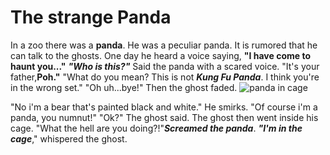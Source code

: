  #        The strange Panda
In a zoo there was a **panda**. He was a peculiar panda. It is rumored that he can talk to the ghosts. 
One day he heard a voice saying, **"I have come to haunt you..."** 
***"Who is this?"*** Said the panda with a scared voice.
"It's your father,**Poh."** 
"What do you mean? This is not ***Kung Fu Panda***. I think you're in the wrong set." 
"Oh uh...bye!" 
Then the ghost faded. 
    ![panda in cage]( https://news.cgtn.com/news/3d3d514f796b6a4d78457a6333566d54/img/fb7eb0d876cc4385b4c54e7168b2a5d9/fb7eb0d876cc4385b4c54e7168b2a5d9.jpg)


"No i'm a bear that's painted black and white." He smirks. "Of course i'm a panda, you numnut!" 
"Ok?" The ghost said. 
The ghost then went inside his cage. 
"What the hell are you doing?!"***Screamed the panda***.
***"I'm in the cage***," whispered the ghost. 
